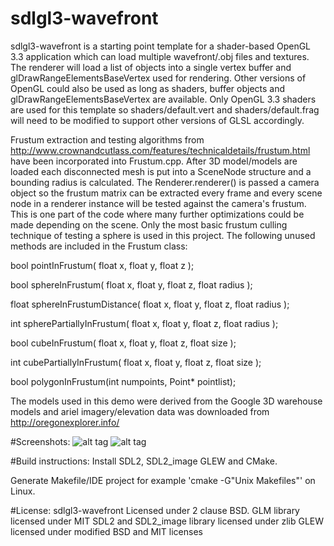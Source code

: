 # sdlgl3-wavefront

sdlgl3-wavefront is a starting point template for a shader-based OpenGL 3.3 application which can load multiple wavefront/.obj files and textures. The renderer will load a list of objects into a single vertex buffer and glDrawRangeElementsBaseVertex used for rendering. Other versions of OpenGL could also be used as long as shaders, buffer objects and glDrawRangeElementsBaseVertex are available. Only OpenGL 3.3 shaders are used for this template so shaders/default.vert and shaders/default.frag will need to be modified to support other versions of GLSL accordingly.

Frustum extraction and testing algorithms from http://www.crownandcutlass.com/features/technicaldetails/frustum.html have been incorporated into Frustum.cpp. After 3D model/models are loaded each disconnected mesh is put into a SceneNode structure and a bounding radius is calculated. The Renderer.renderer() is passed a camera object so the frustum matrix can be extracted every frame and every scene node in a renderer instance will be tested against the camera's frustum. This is one part of the code where many further optimizations could be made depending on the scene. Only the most basic frustum culling technique of testing a sphere is used in this project. The following unused methods are included in the Frustum class:
 
bool pointInFrustum( float x, float y, float z );

bool sphereInFrustum( float x, float y, float z, float radius );

float sphereInFrustumDistance( float x, float y, float z, float radius );

int spherePartiallyInFrustum( float x, float y, float z, float radius );

bool cubeInFrustum( float x, float y, float z, float size );

int cubePartiallyInFrustum( float x, float y, float z, float size );

bool polygonInFrustum(int numpoints, Point* pointlist);
 
The models used in this demo were derived from the Google 3D warehouse models and ariel imagery/elevation data was downloaded from http://oregonexplorer.info/

#Screenshots:
![alt tag](https://raw.githubusercontent.com/chrisliebert/sdlgl3-wavefront/master/sdlgl3-wavefront_screenshot.png)
![alt tag](https://raw.githubusercontent.com/chrisliebert/sdlgl3-wavefront/master/sdlgl3-wavefront_screenshot2.png)

#Build instructions:
Install SDL2, SDL2_image GLEW and CMake.

Generate Makefile/IDE project for example 'cmake -G"Unix Makefiles"' on Linux.

#License:
sdlgl3-wavefront Licensed under 2 clause BSD.
GLM library licensed under MIT
SDL2 and SDL2_image library licensed under zlib
GLEW licensed under modified BSD and MIT licenses
